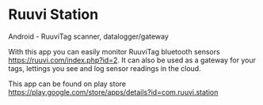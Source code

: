 # Ruuvi Station

Android - RuuviTag scanner, datalogger/gateway

With this app you can easily monitor RuuviTag bluetooth sensors https://ruuvi.com/index.php?id=2.
It can also be used as a gateway for your tags, lettings you see and log sensor readings in the cloud.


This app can be found on play store https://play.google.com/store/apps/details?id=com.ruuvi.station
